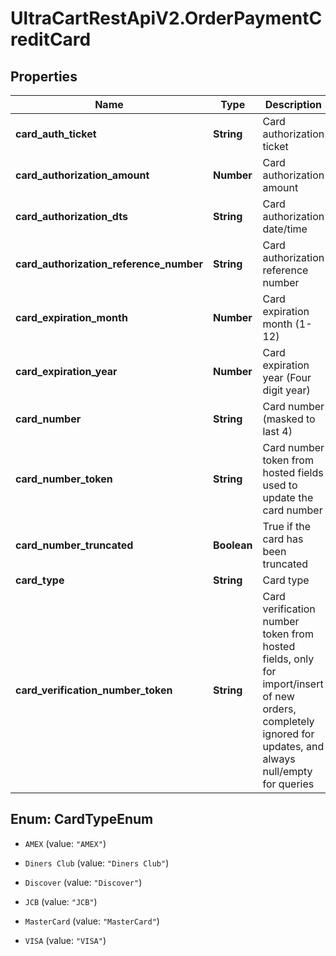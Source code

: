 # UltraCartRestApiV2.OrderPaymentCreditCard

## Properties

Name | Type | Description | Notes
------------ | ------------- | ------------- | -------------
**card_auth_ticket** | **String** | Card authorization ticket | [optional] 
**card_authorization_amount** | **Number** | Card authorization amount | [optional] 
**card_authorization_dts** | **String** | Card authorization date/time | [optional] 
**card_authorization_reference_number** | **String** | Card authorization reference number | [optional] 
**card_expiration_month** | **Number** | Card expiration month (1-12) | [optional] 
**card_expiration_year** | **Number** | Card expiration year (Four digit year) | [optional] 
**card_number** | **String** | Card number (masked to last 4) | [optional] 
**card_number_token** | **String** | Card number token from hosted fields used to update the card number | [optional] 
**card_number_truncated** | **Boolean** | True if the card has been truncated | [optional] 
**card_type** | **String** | Card type | [optional] 
**card_verification_number_token** | **String** | Card verification number token from hosted fields, only for import/insert of new orders, completely ignored for updates, and always null/empty for queries | [optional] 



## Enum: CardTypeEnum


* `AMEX` (value: `"AMEX"`)

* `Diners Club` (value: `"Diners Club"`)

* `Discover` (value: `"Discover"`)

* `JCB` (value: `"JCB"`)

* `MasterCard` (value: `"MasterCard"`)

* `VISA` (value: `"VISA"`)




